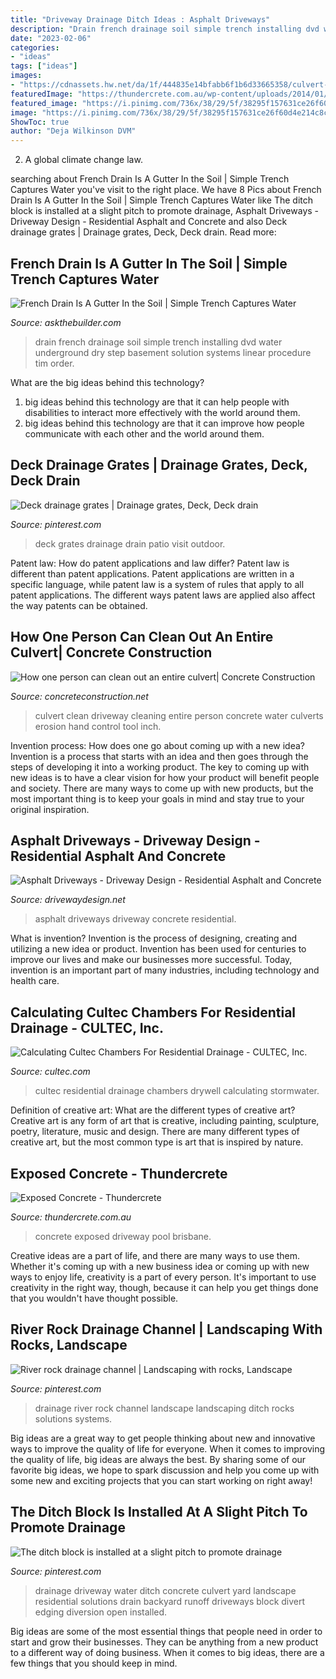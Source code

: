 ```yaml
---
title: "Driveway Drainage Ditch Ideas : Asphalt Driveways"
description: "Drain french drainage soil simple trench installing dvd water underground dry step basement solution systems linear procedure tim order"
date: "2023-02-06"
categories:
- "ideas"
tags: ["ideas"]
images:
- "https://cdnassets.hw.net/da/1f/444835e14bfabb6f1b6d33665358/culvert-cleaning-tool-design-all-llc.jpg"
featuredImage: "https://thundercrete.com.au/wp-content/uploads/2014/01/exposed-concrete-driveway.jpg"
featured_image: "https://i.pinimg.com/736x/38/29/5f/38295f157631ce26f60d4e214c8ce968.jpg"
image: "https://i.pinimg.com/736x/38/29/5f/38295f157631ce26f60d4e214c8ce968.jpg"
ShowToc: true
author: "Deja Wilkinson DVM"
---
```



2. A global climate change law.

	

		
searching about French Drain Is A Gutter In the Soil | Simple Trench Captures Water you've visit to the right place. We have 8 Pics about French Drain Is A Gutter In the Soil | Simple Trench Captures Water like The ditch block is installed at a slight pitch to promote drainage, Asphalt Driveways - Driveway Design - Residential Asphalt and Concrete and also Deck drainage grates | Drainage grates, Deck, Deck drain. Read more:
		
    
## French Drain Is A Gutter In The Soil | Simple Trench Captures Water

<img loading=lazy src="http://media.askthebuilder.com/legacy/images/lfd-dvd-cover.jpg" onerror="this.onerror=null;this.src='https://tse4.mm.bing.net/th?id=OIP.dyjZd4ILKtQLsVGElxioIQHaKk&amp;pid=15.1';" alt="French Drain Is A Gutter In the Soil | Simple Trench Captures Water">

_Source: askthebuilder.com_

>drain french drainage soil simple trench installing dvd water underground dry step basement solution systems linear procedure tim order. 

	

What are the big ideas behind this technology?
1. big ideas behind this technology are that it can help people with disabilities to interact more effectively with the world around them.
2. big ideas behind this technology are that it can improve how people communicate with each other and the world around them.

    
## Deck Drainage Grates | Drainage Grates, Deck, Deck Drain

<img loading=lazy src="https://i.pinimg.com/736x/38/29/5f/38295f157631ce26f60d4e214c8ce968.jpg" onerror="this.onerror=null;this.src='https://tse1.mm.bing.net/th?id=OIP.M1u1iR0IaVUNHl79cIVBQAHaFj&amp;pid=15.1';" alt="Deck drainage grates | Drainage grates, Deck, Deck drain">

_Source: pinterest.com_

>deck grates drainage drain patio visit outdoor. 

	

Patent law: How do patent applications and law differ?
Patent law is different than patent applications. Patent applications are written in a specific language, while patent law is a system of rules that apply to all patent applications. The different ways patent laws are applied also affect the way patents can be obtained.

    
## How One Person Can Clean Out An Entire Culvert| Concrete Construction

<img loading=lazy src="https://cdnassets.hw.net/da/1f/444835e14bfabb6f1b6d33665358/culvert-cleaning-tool-design-all-llc.jpg" onerror="this.onerror=null;this.src='https://tse1.mm.bing.net/th?id=OIP.mkusWdx8DNdho6NbC4RZ0AHaJ2&amp;pid=15.1';" alt="How one person can clean out an entire culvert| Concrete Construction">

_Source: concreteconstruction.net_

>culvert clean driveway cleaning entire person concrete water culverts erosion hand control tool inch. 

	

Invention process: How does one go about coming up with a new idea?
Invention is a process that starts with an idea and then goes through the steps of developing it into a working product. The key to coming up with new ideas is to have a clear vision for how your product will benefit people and society. There are many ways to come up with new products, but the most important thing is to keep your goals in mind and stay true to your original inspiration.

    
## Asphalt Driveways - Driveway Design - Residential Asphalt And Concrete

<img loading=lazy src="http://drivewaydesign.net/wp-content/uploads/2015/09/asphalt.jpg" onerror="this.onerror=null;this.src='https://tse2.mm.bing.net/th?id=OIP.WxhG04E6eIWCZZD91yWL1QHaC7&amp;pid=15.1';" alt="Asphalt Driveways - Driveway Design - Residential Asphalt and Concrete">

_Source: drivewaydesign.net_

>asphalt driveways driveway concrete residential. 

	

What is invention?
Invention is the process of designing, creating and utilizing a new idea or product. Invention has been used for centuries to improve our lives and make our businesses more successful. Today, invention is an important part of many industries, including technology and health care.

    
## Calculating Cultec Chambers For Residential Drainage - CULTEC, Inc.

<img loading=lazy src="http://cultec.com/wp-content/uploads/2019/01/cultec-drywell-350x467.jpg" onerror="this.onerror=null;this.src='https://tse4.mm.bing.net/th?id=OIP.vUrmuBfH7g8JJuCRDzCIzwAAAA&amp;pid=15.1';" alt="Calculating Cultec Chambers For Residential Drainage - CULTEC, Inc.">

_Source: cultec.com_

>cultec residential drainage chambers drywell calculating stormwater. 

	

Definition of creative art: What are the different types of creative art?
Creative art is any form of art that is creative, including painting, sculpture, poetry, literature, music and design. There are many different types of creative art, but the most common type is art that is inspired by nature.

    
## Exposed Concrete - Thundercrete

<img loading=lazy src="https://thundercrete.com.au/wp-content/uploads/2014/01/exposed-concrete-driveway.jpg" onerror="this.onerror=null;this.src='https://tse4.mm.bing.net/th?id=OIP.mIEL4O5FHgDJvv5ETydLAQHaE8&amp;pid=15.1';" alt="Exposed Concrete - Thundercrete">

_Source: thundercrete.com.au_

>concrete exposed driveway pool brisbane. 

	

Creative ideas are a part of life, and there are many ways to use them. Whether it's coming up with a new business idea or coming up with new ways to enjoy life, creativity is a part of every person. It's important to use creativity in the right way, though, because it can help you get things done that you wouldn't have thought possible.

    
## River Rock Drainage Channel | Landscaping With Rocks, Landscape

<img loading=lazy src="https://i.pinimg.com/736x/5a/21/71/5a21717a3f1989490305e8f4eba73489--river-rocks-drainage.jpg" onerror="this.onerror=null;this.src='https://tse4.mm.bing.net/th?id=OIP.WqoUV10hfoi-4lzS1iaPGwHaFj&amp;pid=15.1';" alt="River rock drainage channel | Landscaping with rocks, Landscape">

_Source: pinterest.com_

>drainage river rock channel landscape landscaping ditch rocks solutions systems. 

	

Big ideas are a great way to get people thinking about new and innovative ways to improve the quality of life for everyone. When it comes to improving the quality of life, big ideas are always the best. By sharing some of our favorite big ideas, we hope to spark discussion and help you come up with some new and exciting projects that you can start working on right away!

    
## The Ditch Block Is Installed At A Slight Pitch To Promote Drainage

<img loading=lazy src="https://i.pinimg.com/736x/c7/93/c6/c793c6ba09e3a836cdde343df6c34396--drainage-brick.jpg" onerror="this.onerror=null;this.src='https://tse3.mm.bing.net/th?id=OIP.ClcsS9H_V8cG7l21e4S-QwHaJ4&amp;pid=15.1';" alt="The ditch block is installed at a slight pitch to promote drainage">

_Source: pinterest.com_

>drainage driveway water ditch concrete culvert yard landscape residential solutions drain backyard runoff driveways block divert edging diversion open installed. 

	

Big ideas are some of the most essential things that people need in order to start and grow their businesses. They can be anything from a new product to a different way of doing business. When it comes to big ideas, there are a few things that you should keep in mind. 

